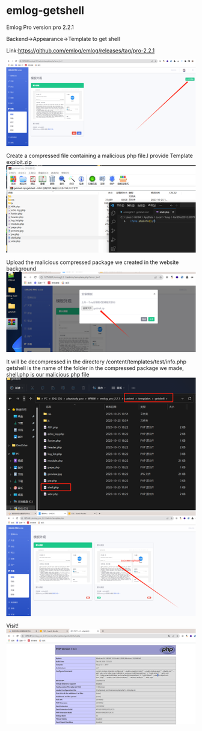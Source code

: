 # emlog-getshell
Emlog Pro version:pro 2.2.1


Backend->Appearance->Template to get shell


Link:https://github.com/emlog/emlog/releases/tag/pro-2.2.1

![image](https://github.com/Maverickfir/emlog-getshell/blob/main/1.png)

Create a compressed file containing a malicious php file.I provide Template exploit.zip
![image](https://github.com/Maverickfir/emlog-getshell/blob/main/2.png)

Upload the malicious compressed package we created in the website background
![image](https://github.com/Maverickfir/emlog-getshell/blob/main/3.png)

It will be decompressed in the directory /content/templates/test/info.php
getshell is the name of the folder in the compressed package we made, shell.php is our malicious php file
![image](https://github.com/Maverickfir/emlog-getshell/blob/main/41.png)
![image](https://github.com/Maverickfir/emlog-getshell/blob/main/5.png)

Visit!
![image](https://github.com/Maverickfir/emlog-getshell/blob/main/6.png)
